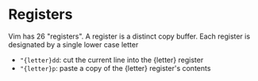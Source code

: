 # Registers

Vim has 26 "registers". A register is a distinct copy buffer. Each register is designated by a
single lower case letter

- `"{letter}dd`: cut the current line into the {letter} register
- `"{letter}p`: paste a copy of the {letter} register's contents
